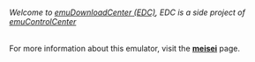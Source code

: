 ###### Welcome to [emuDownloadCenter (EDC)](https://github.com/PhoenixInteractiveNL/emuDownloadCenter/wiki/), EDC is a side project of [emuControlCenter](https://github.com/PhoenixInteractiveNL/emuControlCenter/wiki/)

For more information about this emulator, visit the [**meisei**](https://github.com/PhoenixInteractiveNL/emuDownloadCenter/wiki/Emulator-meisei#menu) page.
